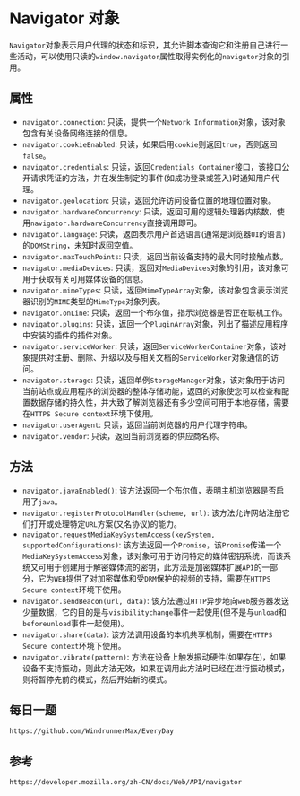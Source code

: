 # Navigator 对象

`Navigator`对象表示用户代理的状态和标识，其允许脚本查询它和注册自己进行一些活动，可以使用只读的`window.navigator`属性取得实例化的`navigator`对象的引用。

## 属性

- `navigator.connection`: 只读，提供一个`Network Information`对象，该对象包含有关设备网络连接的信息。
- `navigator.cookieEnabled`: 只读，如果启用`cookie`则返回`true`，否则返回`false`。
- `navigator.credentials`: 只读，返回`Credentials Container`接口，该接口公开请求凭证的方法，并在发生制定的事件(如成功登录或签入)时通知用户代理。
- `navigator.geolocation`: 只读，返回允许访问设备位置的地理位置对象。
- `navigator.hardwareConcurrency`: 只读，返回可用的逻辑处理器内核数，使用`navigator.hardwareConcurrency`直接调用即可。
- `navigator.language`: 只读，返回表示用户首选语言(通常是浏览器`UI`的语言)的`DOMString`，未知时返回空值。
- `navigator.maxTouchPoints`: 只读，返回当前设备支持的最大同时接触点数。
- `navigator.mediaDevices`: 只读，返回对`MediaDevices`对象的引用，该对象可用于获取有关可用媒体设备的信息。
- `navigator.mimeTypes`: 只读，返回`MimeTypeArray`对象，该对象包含表示浏览器识别的`MIME`类型的`MimeType`对象列表。
- `navigator.onLine`: 只读，返回一个布尔值，指示浏览器是否正在联机工作。
- `navigator.plugins`: 只读，返回一个`PluginArray`对象，列出了描述应用程序中安装的插件的插件对象。
- `navigator.serviceWorker`: 只读，返回`ServiceWorkerContainer`对象，该对象提供对注册、删除、升级以及与相关文档的`ServiceWorker`对象通信的访问。
- `navigator.storage`: 只读，返回单例`StorageManager`对象，该对象用于访问当前站点或应用程序的浏览器的整体存储功能，返回的对象使您可以检查和配置数据存储的持久性，并大致了解浏览器还有多少空间可用于本地存储，需要在`HTTPS Secure context`环境下使用。
- `navigator.userAgent`: 只读，返回当前浏览器的用户代理字符串。
- `navigator.vendor`: 只读，返回当前浏览器的供应商名称。

## 方法

- `navigator.javaEnabled()`: 该方法返回一个布尔值，表明主机浏览器是否启用了`java`。
- `navigator.registerProtocolHandler(scheme, url)`: 该方法允许网站注册它们打开或处理特定`URL`方案(又名协议)的能力。
- `navigator.requestMediaKeySystemAccess(keySystem, supportedConfigurations)`: 该方法返回一个`Promise`，该`Promise`传递一个`MediaKeySystemAccess`对象，该对象可用于访问特定的媒体密钥系统，而该系统又可用于创建用于解密媒体流的密钥，此方法是加密媒体扩展`API`的一部分，它为`WEB`提供了对加密媒体和受`DRM`保护的视频的支持，需要在`HTTPS Secure context`环境下使用。
- `navigator.sendBeacon(url, data)`: 该方法通过`HTTP`异步地向`web`服务器发送少量数据，它的目的是与`visibilitychange`事件一起使用(但不是与`unload`和`beforeunload`事件一起使用)。
- `navigator.share(data)`: 该方法调用设备的本机共享机制，需要在`HTTPS Secure context`环境下使用。
- `navigator.vibrate(pattern)`: 方法在设备上触发振动硬件(如果存在)，如果设备不支持振动，则此方法无效，如果在调用此方法时已经在进行振动模式，则将暂停先前的模式，然后开始新的模式。

## 每日一题

```
https://github.com/WindrunnerMax/EveryDay
```

## 参考

```
https://developer.mozilla.org/zh-CN/docs/Web/API/navigator
```

